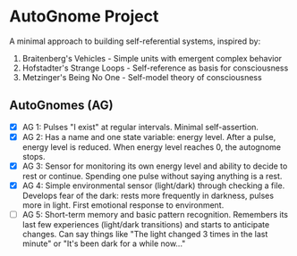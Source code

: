 # AutoGnome Project

A minimal approach to building self-referential systems, inspired by:

1. Braitenberg's Vehicles - Simple units with emergent complex behavior
2. Hofstadter's Strange Loops - Self-reference as basis for consciousness
3. Metzinger's Being No One - Self-model theory of consciousness

## AutoGnomes (AG)

 - [x] AG 1: Pulses "I exist" at regular intervals. Minimal self-assertion.
 - [x] AG 2: Has a name and one state variable: energy level. After a pulse, energy level is reduced. When energy level reaches 0, the autognome stops.
 - [x] AG 3: Sensor for monitoring its own energy level and ability to decide to rest or continue. Spending one pulse without saying anything is a rest.
 - [x] AG 4: Simple environmental sensor (light/dark) through checking a file. Develops fear of the dark: rests more frequently in darkness, pulses more in light. First emotional response to environment.
 - [ ] AG 5: Short-term memory and basic pattern recognition. Remembers its last few experiences (light/dark transitions) and starts to anticipate changes. Can say things like "The light changed 3 times in the last minute" or "It's been dark for a while now..."